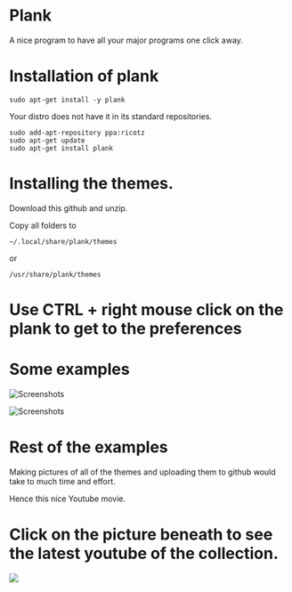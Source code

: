 # Plank 

A nice program to have all your major programs one click away.


# Installation of plank

	sudo apt-get install -y plank 

Your distro does not have it in its standard repositories.

	sudo add-apt-repository ppa:ricotz
 	sudo apt-get update
 	sudo apt-get install plank

# Installing the themes.


 Download this github and unzip.

 Copy all folders to 

 	~/.local/share/plank/themes

 or

 	/usr/share/plank/themes


# Use CTRL + right mouse click on the plank to get to the preferences

# Some examples



![Screenshots](http://i.imgur.com/Sp6Goux.png)



![Screenshots](http://i.imgur.com/cbIxZZ6.png)



# Rest of the examples

Making pictures of all of the themes and uploading them to github would take to much time and effort.

Hence this nice Youtube movie.

# Click on the picture beneath to see the latest youtube of the collection.

<a target="_blank" href="https://youtu.be/BuE81uFMxR8">
<img style="max-width:100%;" src="http://i.imgur.com/oBJD5AK.png">
</a> 

